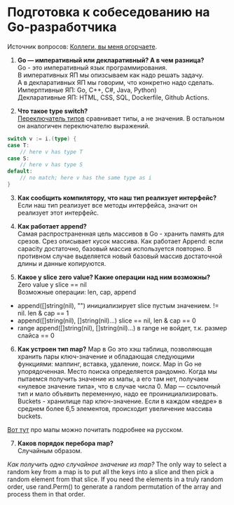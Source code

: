 # Подготовка к собеседованию на Go-разработчика

Источник вопросов: [Коллеги, вы меня огорчаете](https://habr.com/ru/company/oleg-bunin/blog/521582/).

1. **Go — императивный или декларативный? А в чем разница?**  
Go - это императивный язык программирования.  
В императивных ЯП мы опизсываем как надо решать задачу.  
А в декларативных ЯП мы говорим, что конкретно надо сделать.
Имперптивные ЯП: Go, C++, C#, Java, Python)  
Декларативные ЯП: HTML, CSS, SQL, Dockerfile, Github Actions.

2. **Что такое type switch?**  
[Переключатель типов](https://tour.golang.org/methods/16) сравнивает типы, а не значения. В остальном он аналогичен переключателю выражений.

```go
switch v := i.(type) {
case T:
    // here v has type T
case S:
    // here v has type S
default:
    // no match; here v has the same type as i
}
```  

3. **Как сообщить компилятору, что наш тип реализует интерфейс?**  
Если наш тип реализует все методы интерфейса, значит он реализует этот интерфейс.

4. **Как работает append?**  
Самая распространенная цель массивов в Go - хранить память для срезов. Срез описывает кусок массива.
Как работает Append: если capacity достаточно, базовый массив используется повторно. В противном случае выделяется новый базовый массив достаточной длины и данные копируются.

5. **Какое у slice zero value? Какие операции над ним возможны?**  
Zero value у slice == nil  
Возможные операции: len, cap, append  
- append([]string(nil), "") инициализирует slice пустым значением. != nil. len & cap == 1  
- append([]string(nil), []string(nil)...) slice == nil, len & cap == 0  
- range append([]string(nil), []string(nil)...) в range не войдет, т.к. размер слайса == 0  


6. **Как устроен тип map?**
Map в Go это хэш таблица, позволяющая хранить пары ключ-значение и обладающая следующими функциями: маппинг, вставка, удаление, поиск.  Map in Go не упорядоченная. Место поиска определяется рандомно. Когда мы пытаемся получить значение из мапы, а его там нет, получаем «нулевое значение типа», что в случае числа 0. Map — ссылочный тип и мало объявить переменную, надо ее проинициализировать.  
Buckets - хранилище пар ключ-значение. Если в каждом «ведре» в среднем более 6,5 элементов, происходит увеличение массива buckets.  

[Вот тут](https://habr.com/ru/post/457728/) про мапы можно почитать подробнее на русском.


7. **Каков порядок перебора map?**  
Случайным образом.  

*Как получить одно случайное значение из map?*
The only way to select a random key from a map is to put all the keys into a slice and then pick a random element from that slice. If you need the elements in a truly random order, use rand.Perm() to generate a random permutation of the array and process them in that order.  

